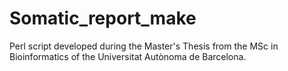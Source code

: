 Somatic_report_make
===================

Perl script developed during the Master's Thesis from the MSc in Bioinformatics of the Universitat Autònoma de Barcelona.
